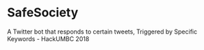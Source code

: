 # SafeSociety
A Twitter bot that responds to certain tweets, Triggered by Specific Keywords - HackUMBC 2018
